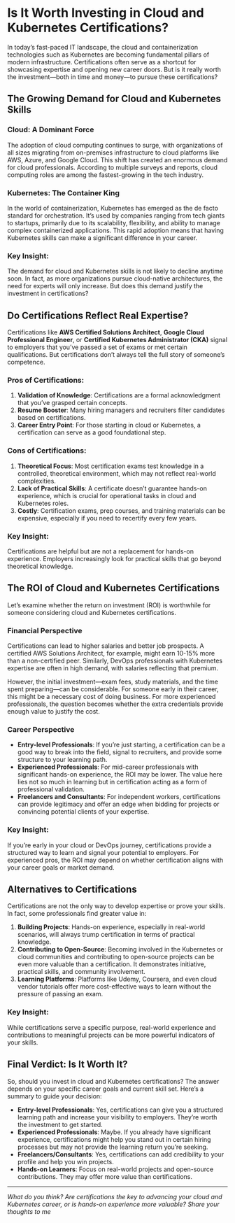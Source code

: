 # Is It Worth Investing in Cloud and Kubernetes Certifications?

In today’s fast-paced IT landscape, the cloud and containerization technologies such as Kubernetes are becoming fundamental pillars of modern infrastructure. Certifications often serve as a shortcut for showcasing expertise and opening new career doors. But is it really worth the investment—both in time and money—to pursue these certifications?

## The Growing Demand for Cloud and Kubernetes Skills

### Cloud: A Dominant Force
The adoption of cloud computing continues to surge, with organizations of all sizes migrating from on-premises infrastructure to cloud platforms like AWS, Azure, and Google Cloud. This shift has created an enormous demand for cloud professionals. According to multiple surveys and reports, cloud computing roles are among the fastest-growing in the tech industry.

### Kubernetes: The Container King
In the world of containerization, Kubernetes has emerged as the de facto standard for orchestration. It’s used by companies ranging from tech giants to startups, primarily due to its scalability, flexibility, and ability to manage complex containerized applications. This rapid adoption means that having Kubernetes skills can make a significant difference in your career.

### Key Insight:
The demand for cloud and Kubernetes skills is not likely to decline anytime soon. In fact, as more organizations pursue cloud-native architectures, the need for experts will only increase. But does this demand justify the investment in certifications?

## Do Certifications Reflect Real Expertise?

Certifications like **AWS Certified Solutions Architect**, **Google Cloud Professional Engineer**, or **Certified Kubernetes Administrator (CKA)** signal to employers that you’ve passed a set of exams or met certain qualifications. But certifications don’t always tell the full story of someone’s competence.

### Pros of Certifications:
1. **Validation of Knowledge**: Certifications are a formal acknowledgment that you’ve grasped certain concepts.
2. **Resume Booster**: Many hiring managers and recruiters filter candidates based on certifications.
3. **Career Entry Point**: For those starting in cloud or Kubernetes, a certification can serve as a good foundational step.

### Cons of Certifications:
1. **Theoretical Focus**: Most certification exams test knowledge in a controlled, theoretical environment, which may not reflect real-world complexities.
2. **Lack of Practical Skills**: A certificate doesn’t guarantee hands-on experience, which is crucial for operational tasks in cloud and Kubernetes roles.
3. **Costly**: Certification exams, prep courses, and training materials can be expensive, especially if you need to recertify every few years.

### Key Insight:
Certifications are helpful but are not a replacement for hands-on experience. Employers increasingly look for practical skills that go beyond theoretical knowledge.

## The ROI of Cloud and Kubernetes Certifications

Let’s examine whether the return on investment (ROI) is worthwhile for someone considering cloud and Kubernetes certifications.

### Financial Perspective
Certifications can lead to higher salaries and better job prospects. A certified AWS Solutions Architect, for example, might earn 10-15% more than a non-certified peer. Similarly, DevOps professionals with Kubernetes expertise are often in high demand, with salaries reflecting that premium.

However, the initial investment—exam fees, study materials, and the time spent preparing—can be considerable. For someone early in their career, this might be a necessary cost of doing business. For more experienced professionals, the question becomes whether the extra credentials provide enough value to justify the cost.

### Career Perspective
- **Entry-level Professionals**: If you’re just starting, a certification can be a good way to break into the field, signal to recruiters, and provide some structure to your learning path.
- **Experienced Professionals**: For mid-career professionals with significant hands-on experience, the ROI may be lower. The value here lies not so much in learning but in certification acting as a form of professional validation. 
- **Freelancers and Consultants**: For independent workers, certifications can provide legitimacy and offer an edge when bidding for projects or convincing potential clients of your expertise.

### Key Insight:
If you’re early in your cloud or DevOps journey, certifications provide a structured way to learn and signal your potential to employers. For experienced pros, the ROI may depend on whether certification aligns with your career goals or market demand.

## Alternatives to Certifications

Certifications are not the only way to develop expertise or prove your skills. In fact, some professionals find greater value in:

1. **Building Projects**: Hands-on experience, especially in real-world scenarios, will always trump certification in terms of practical knowledge.
2. **Contributing to Open-Source**: Becoming involved in the Kubernetes or cloud communities and contributing to open-source projects can be even more valuable than a certification. It demonstrates initiative, practical skills, and community involvement.
3. **Learning Platforms**: Platforms like Udemy, Coursera, and even cloud vendor tutorials offer more cost-effective ways to learn without the pressure of passing an exam.

### Key Insight:
While certifications serve a specific purpose, real-world experience and contributions to meaningful projects can be more powerful indicators of your skills.

## Final Verdict: Is It Worth It?

So, should you invest in cloud and Kubernetes certifications? The answer depends on your specific career goals and current skill set. Here’s a summary to guide your decision:

- **Entry-level Professionals**: Yes, certifications can give you a structured learning path and increase your visibility to employers. They’re worth the investment to get started.
- **Experienced Professionals**: Maybe. If you already have significant experience, certifications might help you stand out in certain hiring processes but may not provide the learning return you’re seeking.
- **Freelancers/Consultants**: Yes, certifications can add credibility to your profile and help you win projects.
- **Hands-on Learners**: Focus on real-world projects and open-source contributions. They may offer more value than certifications.

---

*What do you think? Are certifications the key to advancing your cloud and Kubernetes career, or is hands-on experience more valuable? Share your thoughts to me*